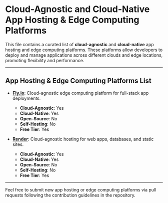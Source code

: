 
# Cloud-Agnostic and Cloud-Native App Hosting & Edge Computing Platforms

This file contains a curated list of **cloud-agnostic** and **cloud-native** app hosting and edge computing platforms. These platforms allow developers to deploy and manage applications across different clouds and edge locations, promoting flexibility and performance.

---

## App Hosting & Edge Computing Platforms List

- **[Fly.io](https://fly.io/)**: Cloud-agnostic edge computing platform for full-stack app deployments.
  - **Cloud-Agnostic**: Yes
  - **Cloud-Native**: Yes
  - **Open-Source**: No
  - **Self-Hosting**: No
  - **Free Tier**: Yes

- **[Render](https://render.com/)**: Cloud-agnostic hosting for web apps, databases, and static sites.
  - **Cloud-Agnostic**: Yes
  - **Cloud-Native**: Yes
  - **Open-Source**: No
  - **Self-Hosting**: No
  - **Free Tier**: Yes

---

Feel free to submit new app hosting or edge computing platforms via pull requests following the contribution guidelines in the repository.
